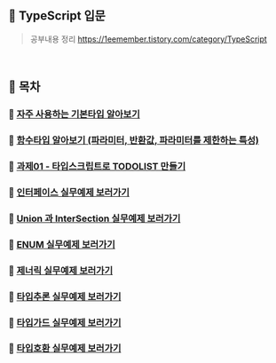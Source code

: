## 📃 TypeScript 입문

> 공부내용 정리 https://1eemember.tistory.com/category/TypeScript

<br>

## 📃 목차

### 🚩 [자주 사용하는 기본타입 알아보기](./class-note/1_type-basic.ts)

### 🚩 [함수타입 알아보기 (파라미터, 반환값, 파라미터를 제한하는 특성)](./class-note/2_functions.ts)

### 🚩 [과제01 - 타입스크립트로 TODOLIST 만들기](./quiz/1_todo/src/index.ts)

### 🚩 [인터페이스 실무예제 보러가기](./class-note/3_interface.ts)

### 🚩 [Union 과 InterSection 실무예제 보러가기](./class-note/5_operator.ts)

### 🚩 [ENUM 실무예제 보러가기](./class-note/6_enum.ts)

### 🚩 [제너릭 실무예제 보러가기](./class-note/8_generics.ts)

### 🚩 [타입추론 실무예제 보러가기](./class-note/9_type_inference)

### 🚩 [타입가드 실무예제 보러가기](./class-note/11_type_guard)

### 🚩 [타입호환 실무예제 보러가기](./class-note/12_type-compatibility)
